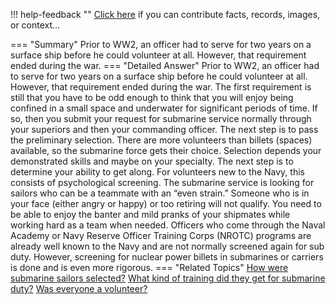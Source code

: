 !!! help-feedback ""
    <a href="/feedback/" data-feedback-link>Click here</a>
    if you can contribute facts, records, images, or context…

<a id="summary"></a>
=== "Summary"
    Prior to WW2, an officer had to serve for two years on a surface ship before he could volunteer at all. However, that requirement ended during the war.
=== "Detailed Answer"
    Prior to WW2, an officer had to serve for two years on a surface ship before he could volunteer at all. However, that requirement ended during the war.
    The first requirement is still that you have to be odd enough to think that you will enjoy being confined in a small space and underwater for significant periods of time. If so, then you submit your request for submarine service normally through your superiors and then your commanding officer.
    The next step is to pass the preliminary selection. There are more volunteers than billets (spaces) available, so the submarine force gets their choice. Selection depends your demonstrated skills and maybe on your specialty.
    The next step is to determine your ability to get along. For volunteers new to the Navy, this consists of psychological screening. The submarine service is looking for sailors who can be a teammate with an “even strain.” Someone who is in your face (either angry or happy) or too retiring will not qualify. You need to be able to enjoy the banter and mild pranks of your shipmates while working hard as a team when needed.
    Officers who come through the Naval Academy or Navy Reserve Officer Training Corps (NROTC) programs are already well known to the Navy and are not normally screened again for sub duty. However, screening for nuclear power billets in submarines or carriers is done and is even more rigorous.
=== "Related Topics"
    [How were submarine sailors selected?](how-were-submarine-sailors-selected.md#summary)
    [What kind of training did they get for submarine duty?](what-kind-of-training-did-they-get-for-submarine-duty.md#summary)
    [Was everyone a volunteer?](was-everyone-a-volunteer.md#summary)
